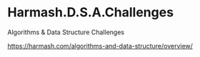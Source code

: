 # Harmash.D.S.A.Challenges

Algorithms & Data Structure Challenges

https://harmash.com/algorithms-and-data-structure/overview/
